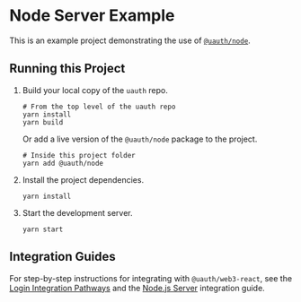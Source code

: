 # Node Server Example

This is an example project demonstrating the use of [`@uauth/node`](../../packages/web3-react/).

## Running this Project

1. Build your local copy of the `uauth` repo.
    ```shell
    # From the top level of the uauth repo
    yarn install
    yarn build
    ```    
    Or add a live version of the `@uauth/node` package to the project.
    ```shell
    # Inside this project folder
    yarn add @uauth/node
    ```
    
2. Install the project dependencies.
    ```shell
    yarn install
    ```

3. Start the development server.
    ```shell
    yarn start
    ```

## Integration Guides

For step-by-step instructions for integrating with `@uauth/web3-react`, see the [Login Integration Pathways](https://docs.unstoppabledomains.com/login-with-unstoppable/get-started-login/integration-pathways/) and the [Node.js Server](https://docs.unstoppabledomains.com/login-with-unstoppable/login-integration-guides/node-js-server-guide/) integration guide.
